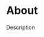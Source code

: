 <!-- ======================================================================
--- Search engine
title:        business-objects
description:  Error handling in business objects.
keywords:     business-objects, JavaScript, node.js
--- Menu system
order:        100
text:         About
======================================================================= -->

# About

Description
